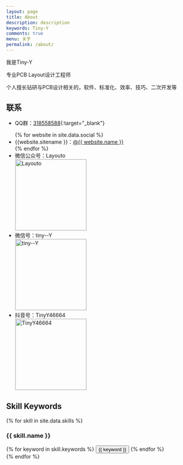 ```yaml
---
layout: page
title: About
description: description
keywords: Tiny-Y
comments: true
menu: 关于
permalink: /about/
---
```


我是Tiny-Y

专业PCB Layout设计工程师

个人擅长钻研与PCB设计相关的，软件、标准化、效率、技巧、二次开发等

## 联系
- QQ群：[318558588](https://jq.qq.com/?_wv=1027&k=JHFtV92M){:target="_blank"}
<ul>
{% for website in site.data.social %}
<li>{{website.sitename }}：<a href="{{ website.url }}" target="_blank">@{{ website.name }}</a></li>
{% endfor %}
<li>
微信公众号：Layouto<br />
<img style="height:192px;width:192px;border:1px solid lightgrey;" src="{{ site.url }}/assets/images/qrcode.jpg" alt="Layouto" />
</li>
<li>
微信号：tiny--Y<br />
<img style="height:192px;width:192px;border:1px solid lightgrey;" src="{{ site.url }}/assets/images/wechat.jpg" alt="tiny--Y" />
</li>
<li>
抖音号：TinyY46664<br />
<img style="height:192px;width:192px;border:1px solid lightgrey;" src="{{ site.url }}/assets/images/douyin.jpg" alt="TinyY46664" />
</li>
</ul>


## Skill Keywords

{% for skill in site.data.skills %}
### {{ skill.name }}
<div class="btn-inline">
{% for keyword in skill.keywords %}
<button class="btn btn-outline" type="button">{{ keyword }}</button>
{% endfor %}
</div>
{% endfor %}
